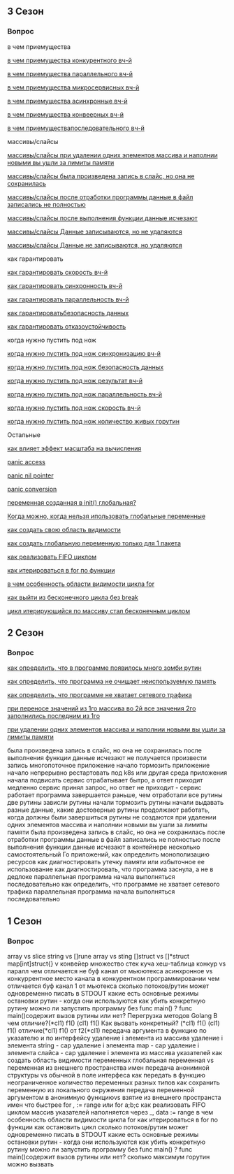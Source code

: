 ## 3 Сезон
### Вопрос   
                                 
в чем приемущества

[в чем приемущества конкурентного вч-й](/L1/3/what_is_good.md) 

[в чем приемущества параллельного вч-й](/L1/3/what_is_good.md) 

[в чем приемущества микросервисных вч-й](/L1/3/what_is_good.md) 

[в чем приемущества асинхронные вч-й](/L1/3/what_is_good.md) 

[в чем приемущества конвеерных вч-й](/L1/3/what_is_good.md)  

[в чем приемуществапоследовательного вч-й](/L1/3/what_is_good.md) 



массивы/слайсы

[массивы/слайсы при удалении одних элементов массива и наполнии новыми вы ушли за лимиты памяти](/L1/3/array_slice.md) 

[массивы/слайсы была произведена запись в слайс, но она не сохранилась](/L1/3/array_slice.md)

[массивы/слайсы после отработки программы данные в файл записались не полностью](/L1/3/array_slice.md)

[массивы/слайсы после выполнения функции данные исчезают](/L1/3/array_slice.md) 

[массивы/слайсы Данные записываются, но не удаляются](/L1/3/array_slice.md)

[массивы/слайсы Данные не записываются, но удаляются](/L1/3/array_slice.md) 

как гарантировать

[как гарантировать скорость вч-й](/L1/3/how_to_guarantee.md) 

[как гарантировать синхронность вч-й](/L1/3/how_to_guarantee.md) 

[как гарантировать параллельность вч-й](/L1/3/how_to_guarantee.md) 

[как гарантироватьбезопасность данных ](/L1/3/how_to_guarantee.md) 

[как гарантировать отказоустойчивость](/L1/3/how_to_guarantee.md) 

когда нужно пустить под нож

[когда нужно пустить под нож синхронизацию вч-й](/L1/3/when_need.md) 

[когда нужно пустить под нож безопасность данных](/L1/3/when_need.md) 

[когда нужно пустить под нож результат вч-й](/L1/3/when_need.md) 

[когда нужно пустить под нож параллельность вч-й](/L1/3/when_need.md) 

[когда нужно пустить под нож скорость вч-й](/L1/3/when_need.md) 

[когда нужно пустить под нож количество живых горутин](/L1/3/when_need.md) 

Остальные

[как влияет эффект масштаба на вычисления](/L1/3/scale_effect.md) 

[panic access](/L1/3/panic_access.md) 

[panic nil pointer](/L1/3/panic_nil_pointer.md) 

[panic conversion](/L1/3/panic_conversion.md)

[переменная созданная в init() глобальная?](/L1/3/glob_var.md)

[Когда можно, когда нельзя ипользовать глобальные переменные](/L1/3/use_global_var.md)  

[как создать свою область видимости](/L1/3/visible.md)  

[как создать глобальную переменную только для 1 пакета](/L1/3/glob_var_1_package.md)  

[как реализовать FIFO циклом](/L1/3/cycle_fifo.md)  

[как итерироваться в for по функции](/L1/3/iterator.md)  

[в чем особенность области видимости цикла for](/L1/3/for.md)  

[как выйти из бесконечного цикла без break](/L1/3/out_from_cycle.md)   

[цикл итерирующийся по массиву стал бесконечным циклом](/L1/3/endles_cycle.md)  

## 2 Сезон
### Вопрос                                  

[как определить, что в программе появилось много зомби рутин](/L1/2/zombi_rutin.md)

[как определить, что программа не очищает неиспользуемую память](/L1/2/check_mem_free.md)

[как определить, что программе не хватает сетевого трафика](/L1/2/network_slow.md)

[при переносе значений из 1го массива во 2й все значения 2го заполнились последним из 1го](/L1/2/array_copy_error.md)

[при удалении одних элементов массива и наполнии новыми вы ушли за лимиты памяти](/L1/2/out_from_mem.md)

была произведена запись в слайс, но она не сохранилась
после выполнения функции данные исчезают
не получается произвести запись
многопоточное приложение начало тормозить
приложение начало непрерывно рестартовать
под k8s или другая среда приложения начала подвисать
сервис отрабатывает бытро, а ответ приходит медленно
сервис принял запрос, но ответ не приходит - сервис работает
программа завершается раньше, чем отработали все рутины
две рутины зависли
рутины начали тормозить
рутины начали выдавать разные данные, какие достоверные
рутины продолжают работать, когда должны были завершиться
рутины не создаются
при удалении одних элементов массива и наполнии новыми вы ушли за лимиты памяти
была произведена запись в слайс, но она не сохранилась
после отработки программы данные в файл записались не полностью
после выполнения функции данные исчезают
в контейнере несколько самостоятельный Го приложений, как определить монополизацию ресурсов
как диагностировать утечку памяти или избыточное ее использование
как диагностировать, что программа заснула, а не в дедлоке
параллельная программа начала выполняться последовательно
как определить, что программе не хватает сетевого трафика
параллельная программа начала выполняться последовательно

## 1 Сезон
### Вопрос                              

array vs slice
string vs []rune
array vs sting
[]struct vs []*struct
map[int]struct{} v
конвейер
множество
стек
куча
хеш-таблица
конкур vs паралл
чем отличается не буф канал от мьюютекса
асинхронное vs конкуррентное
место канала в конкурентном программировании
чем отличается буф канал 1 от мьютекса
сколько потоков/рутин может одновременно писать в STDOUT
какие есть основные режимы остановки рутин - когда они используются
как убить конкретную рутину
можно ли запустить программу без func main() ?
func main()содержит вызов рутины или нет?
Перегрузка методов Golang
В чем отличие?(*cl1) f1() (cl1) f1()
Как вызвать конкретный? (*cl1) f1() (cl1) f1()
отличие(*cl1) f1() от f2(*cl1)
передача аргумента в функцию по указателю и по интерфейсу
удаление i элемента из массива
удаление i элемента string - cap
удаление i элемента map - cap
удаление i элемента слайса - cap
удаление i элемента из массива указателей
как создать область видимости переменных
глобальная переменная vs переменная из внешнего пространства имен
передача анонимной структуры vs обычной в поле интерфеса
как передать в функцию неограниченное количество переменных разных типов
как сохранить переменную из локального окружения
передача переменной аргументом в анонимную функциюvs взятие из внешнего пространста имен
что быстрее for _,_ := range или for a;b;c
как реализовать FIFO циклом
массив указателей наполняется через _, data := range
в чем особенность области видимости цикла for
как итерироваться в for по функции
как остановить цикл
сколько потоков/рутин может одновременно писать в STDOUT
какие есть основные режимы остановки рутин - когда они используются
как убить конкретную рутину
можно ли запустить программу без func main() ?
func main()содержит вызов рутины или нет?
сколько максимум горутин можно вызвать
